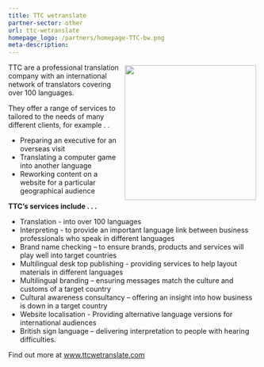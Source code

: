 ```yaml
---
title: TTC wetranslate
partner-sector: other
url: ttc-wetranslate
homepage_logo: /partners/homepage-TTC-bw.png
meta-description:
---
```


<p><img alt="" src="//clarity-strategies.github.io/ie-uploads/uploads/partners/TTC_RGB_Logo.png" style="float:right; height:272px; margin:4px; width:265px" />TTC are a professional translation company with an international network of translators covering over 100 languages.&nbsp;</p><p>They offer a range of services to tailored to the needs of many different clients, for example . .</p><ul><li>Preparing an executive for an overseas visit</li><li>Translating a computer game into another language</li><li>Reworking content on a website for a particular geographical audience</li></ul><p><strong>TTC&rsquo;s services include . . .</strong></p><ul><li>Translation - into over 100 languages</li><li>Interpreting - to provide an important language link between business professionals who speak in different languages</li><li>Brand name checking &ndash; to ensure brands, products and services will play well into target countries</li><li>Multilingual desk top publishing - providing services to help layout materials in different languages</li><li>Multilingual branding &ndash; ensuring messages match the culture and customs of a target country</li><li>Cultural awareness consultancy &ndash; offering an insight into how business is down in a target country</li><li>Website localisation - Providing alternative language versions for international audiences</li><li>British sign language &ndash; delivering interpretation to people with hearing difficulties.</li></ul><p>Find out more at <a href="http://www.ttcwetranslate.com">www.ttcwetranslate.com</a></p>